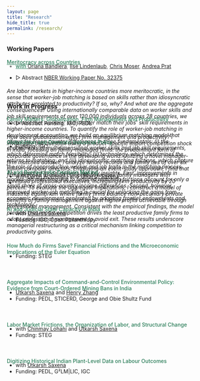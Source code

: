 ```yaml
---
layout: page
title: "Research"
hide_title: true
permalink: /research/
---
```


### Working Papers

<a href="{{site.baseurl}}/files/Papers/BKLMP2024.pdf" style="color:#2c7e5a;font-weight: 500;"> <u> Meritocracy across Countries </u>
<ul class="no-bullets">
	<li style="margin-top: -20px; font-size: 14px; color:#7a7979">with <a href="https://www.orianabandiera.net" target="_blank">Oriana Bandiera</a>, <a href="https://sites.google.com/site/ilselindenlaub/" target="_blank">Ilse Lindenlaub</a>, <a href="https://www.economoser.com" target="_blank">Chris Moser</a>, <a href="https://www.columbia.edu/~ap3116/" target="_blank">Andrea Prat</a> </li>
</ul>
<ul class="no-bullets">
	<li><span class="abstract-toggle" data-abstract-id="BKMLP_abstract">▷ Abstract</span> 
    <a href="https://www.nber.org/papers/w32375" target="blank" style="font-size: 14px;"> <u>NBER Working Paper No. 32375 </u> </a>
	</li>
</ul> 
<div id="BKMLP_abstract" class="abstract" style="max-height: 0;">
    <h6>Are labor markets in higher-income countries more meritocratic, in the sense that worker-job matching is based on skills rather than idiosyncratic attributes unrelated to productivity? If so, why? And what are the aggregate consequences? Using internationally comparable data on worker skills and job skill requirements of over 120,000 individuals across 28 countries, we document that workers' skills better match their jobs' skill requirements in higher-income countries. To quantify the role of worker-job matching in development accounting, we build an equilibrium matching model that allows for cross-country differences in three fundamentals: (i) the endowments of multidimensional worker skills and job skill requirements, which determine match feasibility; (ii) technology, which determines the returns to matching; and (iii) idiosyncratic matching frictions, which capture the role of nonproductive worker and job traits in the matching process. The estimated model delivers two key insights. First, improvements in worker-job matching due to reduced matching frictions account for only a small share of cross-country income differences. Second, however, improved worker-job matching is crucial for unlocking the gains from economic development generated by adopting frontier endowments and technology. </h6>
</div>

<br>

### Work in Progress

<!-- <a href= "" style="color:#2c7e5a;font-weight: 500;">Family Matters: How Globalization Reshapes Firm Management and Productivity  </a>-->
<span style="color:#2c7e5a;font-weight: 500;">Family Matters: Globalization, Firm Management and Productivity</span>
<ul class="no-bullets">
	<li style="margin-top: -20px;"><span class="abstract-toggle" data-abstract-id="FamilyFirms_abstract">▷ Abstract</span> 
    <a style="font-size: 14px;"> Funding: IGC, PEDL </a>
	</li>
</ul> 
<div id="FamilyFirms_abstract" class="abstract" style="max-height: 0;">
    <h6>How does globalization affect firm management and productivity? I investigate this question using a product-specific import competition shock in India, focusing on family-managed firms: the predominant form of corporate governance in the developing world. Utilizing a novel manager-firm matched dataset, I analyze tenure records and family ties of over six million company directors. Employing an event-study approach, I find that firms exposed to import competition replace family managers with unrelated professional executives, increasing firm productivity by 20 percent. To evaluate the aggregate implications, I construct a model of industrial equilibrium where family firms balance non-pecuniary private benefits of family management against higher profits achievable through professional management. Consistent with the empirical findings, the model predicts that import competition drives the least productive family firms to adopt professional management to avoid exit. These results underscore managerial restructuring as a critical mechanism linking competition to productivity gains. </h6>
</div>

<!-- <a href= "" style="color:#2c7e5a;font-weight: 500;">Import Competition and the Long Run Effects of Industrial Policy: Evidence from India  </a> -->
<span style="color:#2c7e5a;font-weight: 500;">Globaliztion and Domestic Industrial Policy </span>
<ul class="no-bullets">
<li style="margin-top: -20px;font-size: 14px;">Funding: IGC </li>
</ul>
<div style="height:25px;font-size:25px;">&nbsp;</div>


<span style="color:#2c7e5a;font-weight: 500;"> AI and Bureaucratic Decision Making </span>
<ul class="no-bullets">
	<li style="margin-top: -20px;font-size: 14px;">with <a href="https://economics.mit.edu/people/faculty/daron-acemoglu" target="_blank"> Daron Acemoglu</a> and <a href="https://saxenautkarsh.com" target="_blank">Utkarsh Saxena</a> </li>
	<li style="font-size: 15px;"> 
	</li>
</ul>
<div style="height:25px;font-size:25px;">&nbsp;</div>


<span style="color:#2c7e5a;font-weight: 500;"> AI and Judicial State Capacity in India</span>
<ul class="no-bullets">
	<li style="margin-top: -20px;font-size: 14px;">with <a href="https://saxenautkarsh.com" target="_blank">Utkarsh Saxena</a> </li>
	<li style="font-size: 14px;">Funding: IGC, Open Philanthropy </li>
</ul>
<div style="height:25px;font-size:25px;">&nbsp;</div>


<span style="color:#2c7e5a;font-weight: 500;">How Much do Firms Save? Financial Frictions and the Microeconomic Implications of the Euler Equation </span>
<ul class="no-bullets">
	<li style="margin-top: -20px;font-size: 14px;">Funding: STEG </li>
</ul>
<div style="height:25px;font-size:25px;">&nbsp;</div>


<span style="color:#2c7e5a;font-weight: 500;">Aggregate Impacts of Command-and-Control Environmental Policy: Evidence from Court-Ordered Mining Bans in India </span>
<ul class="no-bullets">
	<li style="margin-top: -20px;font-size: 14px;"><a href="https://saxenautkarsh.com" target="_blank">Utkarsh Saxena</a> and <a href="https://economics.mit.edu/people/phd-students/henry-zhang" target="_blank">Henry Zhang</a> </li>
	<li style="font-size: 14px;">Funding: PEDL, STICERD, George and Obie Shultz Fund </li>
</ul>
<div style="height:25px;font-size:25px;">&nbsp;</div>


<span style="color:#2c7e5a;font-weight: 500;">Labor Market Frictions, the Organization of Labor, and Structural Change  </span>
<ul class="no-bullets">
	<li style="margin-top: -20px;font-size: 14px;">with <a href="https://economics.sas.upenn.edu/people/chinmay-lohani" target="_blank">Chinmay Lohani</a> and <a href="https://saxenautkarsh.com" target="_blank">Utkarsh Saxena</a> </li>
	<li style="font-size: 14px;">Funding: STEG </li>
</ul>
<div style="height:25px;font-size:25px;">&nbsp;</div>


<span style="color:#2c7e5a;font-weight: 500;">Digitizing Historical Indian Plant-Level Data on Labour Outcomes  </span>
<ul class="no-bullets">
	<li style="margin-top: -20px;font-size: 14px;">with <a href="https://saxenautkarsh.com" target="_blank">Utkarsh Saxena</a> </li>
	<li style="font-size: 14px;">Funding: PEDL, G²LM|LIC, IGC </li>
</ul>

<!-- 
### Publications
- forth, <a href="{{site.baseurl}}/files/aeri_NN/aeri_NN.pdf" style="color:#e25440;font-weight: bold;">Using TITLE</a>, ***JOURNAL***&nbsp;&nbsp;&nbsp;&#10098;[git](https://github.com/thomas9t/spatial-econ-cnn)&#10099;
    * AUTHORS
<br/>
<br/>
- 2022, <a href="{{site.baseurl}}/files/are_EITR/tradewar_1203.pdf" style="color:#e25440;font-weight: bold;">TITLE</a>, ***JOURNAL***
    - AUTHOR
  * [Economist](https://www.economist.com/finance-and-economics/2022/01/01/new-research-counts-the-costs-of-the-sino-american-trade-war) 
<br/>
<br/>
### Chapters & Policy Notes 
- <a style="display: block; color:#353839; margin-top: -20px">  with Utkarsh Saxena (Oxford) </a>
- <a style="display: block; color:#353839; margin-top: -20px">  Funding: PEDL, G²LM|LIC </a> 
<br/>-->
